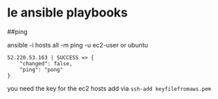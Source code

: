 # le ansible playbooks

##ping

ansible -i hosts all -m ping -u ec2-user or ubuntu 

```
52.220.53.163 | SUCCESS => {
    "changed": false, 
    "ping": "pong"
}
```
you need the key for the ec2 hosts 
add via `ssh-add keyfilefromaws.pem`